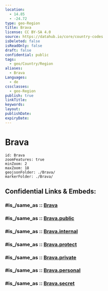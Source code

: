 ```yaml
---
location:
  - 14.85
  - -24.72
type: geo-Region
title: Brava
license: CC BY-SA 4.0
source: https://datahub.io/core/country-codes
isDeleted: false
isReadOnly: false
draft: false
confidential: public
tags:
  - geo/Country/Region
aliases:
  - Brava
Languages:
  - de
cssclasses:
  - geo-Region
publish: true
linkTitle:
keywords:
layout:
publishDate:
expiryDate:
---
```


# Brava

```leaflet
id: Brava
zoomFeatures: true 
minZoom: 2 
maxZoom: 18
geojsonFolder: ./Brava/
markerFolder: ./Brava/
```


## Confidential Links & Embeds: 

### #is_/same_as :: [Brava](/_Standards/Earth/Continent/Africa/Africa~West/Cape_Verde/municipalities~Cape_Verde/Brava.md) 

### #is_/same_as :: [Brava.public](/_public/Earth/Continent/Africa/Africa~West/Cape_Verde/municipalities~Cape_Verde/Brava.public.md) 

### #is_/same_as :: [Brava.internal](/_internal/Earth/Continent/Africa/Africa~West/Cape_Verde/municipalities~Cape_Verde/Brava.internal.md) 

### #is_/same_as :: [Brava.protect](/_protect/Earth/Continent/Africa/Africa~West/Cape_Verde/municipalities~Cape_Verde/Brava.protect.md) 

### #is_/same_as :: [Brava.private](/_private/Earth/Continent/Africa/Africa~West/Cape_Verde/municipalities~Cape_Verde/Brava.private.md) 

### #is_/same_as :: [Brava.personal](/_personal/Earth/Continent/Africa/Africa~West/Cape_Verde/municipalities~Cape_Verde/Brava.personal.md) 

### #is_/same_as :: [Brava.secret](/_secret/Earth/Continent/Africa/Africa~West/Cape_Verde/municipalities~Cape_Verde/Brava.secret.md)

